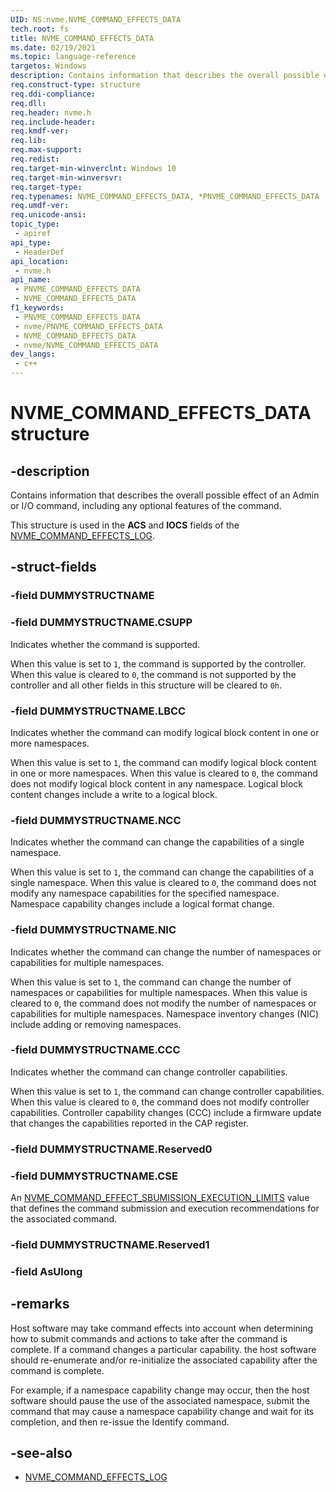 ```yaml
---
UID: NS:nvme.NVME_COMMAND_EFFECTS_DATA
tech.root: fs
title: NVME_COMMAND_EFFECTS_DATA
ms.date: 02/19/2021
ms.topic: language-reference
targetos: Windows
description: Contains information that describes the overall possible effect of an Admin or I/O command, including any optional features of the command.
req.construct-type: structure
req.ddi-compliance: 
req.dll: 
req.header: nvme.h
req.include-header: 
req.kmdf-ver: 
req.lib: 
req.max-support: 
req.redist: 
req.target-min-winverclnt: Windows 10
req.target-min-winversvr: 
req.target-type: 
req.typenames: NVME_COMMAND_EFFECTS_DATA, *PNVME_COMMAND_EFFECTS_DATA
req.umdf-ver: 
req.unicode-ansi: 
topic_type:
 - apiref
api_type:
 - HeaderDef
api_location:
 - nvme.h
api_name:
 - PNVME_COMMAND_EFFECTS_DATA
 - NVME_COMMAND_EFFECTS_DATA
f1_keywords:
 - PNVME_COMMAND_EFFECTS_DATA
 - nvme/PNVME_COMMAND_EFFECTS_DATA
 - NVME_COMMAND_EFFECTS_DATA
 - nvme/NVME_COMMAND_EFFECTS_DATA
dev_langs:
 - c++
---
```


# NVME_COMMAND_EFFECTS_DATA structure


## -description

Contains information that describes the overall possible effect of an Admin or I/O command, including any optional features of the command.

This structure is used in the **ACS** and **IOCS** fields of the [NVME_COMMAND_EFFECTS_LOG](ns-nvme-nvme_command_effects_log.md).

## -struct-fields

### -field DUMMYSTRUCTNAME

### -field DUMMYSTRUCTNAME.CSUPP

Indicates whether the command is supported.

When this value is set to `1`, the command is supported by the controller. When this value is cleared to `0`, the command is not supported by the controller and
all other fields in this structure will be cleared to `0h`.

### -field DUMMYSTRUCTNAME.LBCC

Indicates whether the command can modify logical block content in one or more namespaces.

When this value is set to `1`, the command can modify logical block content in one or more namespaces. When this value is cleared to `0`, the command does not modify logical block content in any namespace. Logical block content changes include a write to a logical block.

### -field DUMMYSTRUCTNAME.NCC

Indicates whether the command can change the capabilities of a single namespace.

When this value is set to `1`, the command can change the capabilities of a single namespace. When this value is cleared to `0`, the command does not modify any namespace capabilities for the specified namespace. Namespace capability changes include a logical format change.

### -field DUMMYSTRUCTNAME.NIC

Indicates whether the command can change the number of namespaces or capabilities for multiple namespaces.

When this value is set to `1`, the command can change the number of namespaces or capabilities for multiple namespaces. When this value is cleared to `0`, the command does not modify the number of namespaces or capabilities for multiple namespaces. Namespace inventory changes (NIC) include adding or removing namespaces.

### -field DUMMYSTRUCTNAME.CCC

Indicates whether the command can change controller capabilities.

When this value is set to `1`, the command can change controller capabilities. When this value is cleared to `0`, the command does not modify controller capabilities. Controller capability changes (CCC) include a firmware update that changes the capabilities reported in the CAP register.

### -field DUMMYSTRUCTNAME.Reserved0

### -field DUMMYSTRUCTNAME.CSE

An [NVME_COMMAND_EFFECT_SBUMISSION_EXECUTION_LIMITS](ne-nvme-nvme_command_effect_sbumission_execution_limits.md) value that defines the command submission and execution recommendations for the associated command.

### -field DUMMYSTRUCTNAME.Reserved1

### -field AsUlong

## -remarks

Host software may take command effects into account when determining how to submit commands and actions to take after the command is complete. If a command changes a particular capability. the host software should re-enumerate and/or re-initialize the associated capability after the command is complete.

For example, if a namespace capability change may occur, then the host software should pause the use of the associated namespace, submit the command that may cause a namespace capability change and wait for its completion, and then re-issue the Identify command.

## -see-also

- [NVME_COMMAND_EFFECTS_LOG](ns-nvme-nvme_command_effects_log.md)

